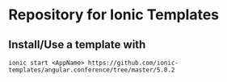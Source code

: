 # Repository for Ionic Templates


## Install/Use a template with

    ionic start <AppName> https://github.com/ionic-templates/angular.conference/tree/master/5.0.2
